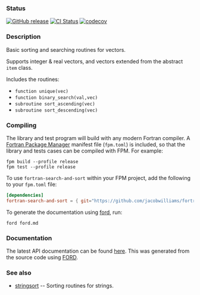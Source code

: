 ### Status

[![GitHub release](https://img.shields.io/github/release/jacobwilliams/fortran-search-and-sort.svg?style=plastic)](https://github.com/jacobwilliams/fortran-search-and-sort/releases/latest)
[![CI Status](https://github.com/jacobwilliams/fortran-search-and-sort/actions/workflows/CI.yml/badge.svg)](https://github.com/jacobwilliams/fortran-search-and-sort/actions)
[![codecov](https://codecov.io/gh/jacobwilliams/fortran-search-and-sort/branch/master/graph/badge.svg?token=43HK33CSMY)](https://codecov.io/gh/jacobwilliams/fortran-search-and-sort)

### Description

Basic sorting and searching routines for vectors.

Supports integer & real vectors, and vectors extended from the abstract `item` class.

Includes the routines:

 * `function unique(vec)`
 * `function binary_search(val,vec)`
 * `subroutine sort_ascending(vec)`
 * `subroutine sort_descending(vec)`

### Compiling

The library and test program will build with any modern Fortran compiler. A [Fortran Package Manager](https://github.com/fortran-lang/fpm) manifest file (`fpm.toml`) is included, so that the library and tests cases can be compiled with FPM. For example:

```text
fpm build --profile release
fpm test --profile release
```

To use `fortran-search-and-sort` within your FPM project, add the following to your `fpm.toml` file:
```toml
[dependencies]
fortran-search-and-sort = { git="https://github.com/jacobwilliams/fortran-search-and-sort.git" }
```

To generate the documentation using [ford](https://github.com/Fortran-FOSS-Programmers/ford), run:

```text
ford ford.md
```

### Documentation

The latest API documentation can be found [here](https://jacobwilliams.github.io/fortran-search-and-sort/). This was generated from the source code using [FORD](https://github.com/Fortran-FOSS-Programmers/ford).


### See also

 * [stringsort](https://github.com/jacobwilliams/stringsort) -- Sorting routines for strings.
